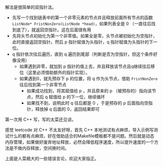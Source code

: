 解法是很简单的双指针法。

- 先写一个找到链表中的第一个非零元素的节点并且释放前面所有节点的函数 `ListNode* FristNonZero(ListNode *head)`，如果列表全是 0 （一直往后找到底了），就返回空指针。这在后面很有用
- 先将头节点初始化为第一个非零值。如果全是零，头节点被初始化为空指针，此时直接返回空指针。然后 p 指针赋值为头指针，q 指针赋值为头指针的下一位。
- q 指针依次往后遍历，直到 q 遍历到尾部（判断是否为空指针，但这个条件好像没用）
  - 如果遇到非零，就加到 p 指针的值上去，并且释放该节点且q继续往后移位（这里必须借助额外的指针实现）。
  - 如果遇到0，就先预存下 p 的位置，将 q 作为头节点，借助 `FristNonZero` 往后找到第一个非零节点
    - 如果成功找到，将其赋值给 p ，并且原来的 p （被预存的）指向该节点，然后 q 赋值给 p 的下一位，继续循环
    - 如果找不到，说明此时 q 往后都是 0 ，于是预存的 p 后面指向空指针，释放掉 q 后面的 0，返回结果即可



第一次用 C++ 写，写的太菜还见谅。

感觉 leetcode 对 C++ 不太友好呀，首先 C++ 本地测试有点麻烦，导入示例写测试什么的都有点麻烦，好在借助适合的Makefile模板都不是问题。然后就是动态内存管理，如果做好废弃地址释放，必然会降低程序速度，所以提升速度的一个方法是不做内存释放，空间换时间。

上面是人菜瘾大的一些错误言论，欢迎大家指正。